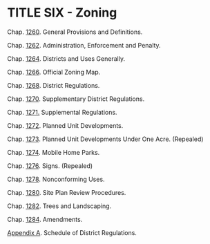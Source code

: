 TITLE SIX - Zoning
==================

Chap. [1260](4c764b58.html). General Provisions and Definitions.

Chap. [1262](4cfa500e.html). Administration, Enforcement and Penalty.

Chap. [1264](4dade3b7.html). Districts and Uses Generally.

Chap. [1266](5043c9f6.html). Official Zoning Map.

Chap. [1268](50717dac.html). District Regulations.

Chap. [1270](5093b28d.html). Supplementary District Regulations.

Chap. [1271.](523fb575.html) Supplemental Regulations.

Chap. [1272](53182510.html). Planned Unit Developments.

Chap. [1273](54605092.html). Planned Unit Developments Under One Acre.
(Repealed)

Chap. [1274](5467e61b.html). Mobile Home Parks.

Chap. [1276](54966c10.html). Signs. (Repealed)

Chap. [1278](549d824f.html). Nonconforming Uses.

Chap. [1280](54f1829c.html). Site Plan Review Procedures.

Chap. [1282](55d9682f.html). Trees and Landscaping.

Chap. [1284](55e00b38.html). Amendments.

[Appendix A](55fe8697.html). Schedule of District Regulations.
